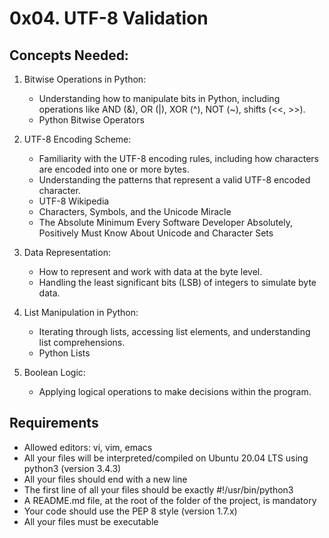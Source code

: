 # 0x04. UTF-8 Validation

## Concepts Needed:
1. Bitwise Operations in Python:
	- Understanding how to manipulate bits in Python, including operations like AND (&), OR (|), XOR (^), NOT (~), shifts (<<, >>).
	- Python Bitwise Operators

2. UTF-8 Encoding Scheme:
	- Familiarity with the UTF-8 encoding rules, including how characters are encoded into one or more bytes.
	- Understanding the patterns that represent a valid UTF-8 encoded character.
	- UTF-8 Wikipedia
	- Characters, Symbols, and the Unicode Miracle
	- The Absolute Minimum Every Software Developer Absolutely, Positively Must Know About Unicode and Character Sets

3. Data Representation:
	- How to represent and work with data at the byte level.
	- Handling the least significant bits (LSB) of integers to simulate byte data.

4. List Manipulation in Python:
	- Iterating through lists, accessing list elements, and understanding list comprehensions.
	- Python Lists

5. Boolean Logic:
	- Applying logical operations to make decisions within the program.

## Requirements
- Allowed editors: vi, vim, emacs
- All your files will be interpreted/compiled on Ubuntu 20.04 LTS using python3 (version 3.4.3)
- All your files should end with a new line
- The first line of all your files should be exactly #!/usr/bin/python3
- A README.md file, at the root of the folder of the project, is mandatory
- Your code should use the PEP 8 style (version 1.7.x)
- All your files must be executable
